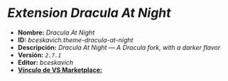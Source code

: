 <!-- Autor: Daniel Benjamin Perez Morales -->
<!-- GitHub: https://github.com/DanielBenjaminPerezMoralesDev13 -->
<!-- Gitlab: https://gitlab.com/DanielBenjaminPerezMoralesDev13 -->
<!-- Correo electrónico: danielperezdev@proton.me -->

# ***Extension Dracula At Night***

- **Nombre:** *Dracula At Night*
- **ID:** *bceskavich.theme-dracula-at-night*
- **Descripción:** *Dracula At Night — A Dracula fork, with a darker flavor*
- **Versión:** *`2.7.1`*
- **Editor:** *bceskavich*
- **[Vínculo de VS Marketplace:](https://marketplace.visualstudio.com/items?itemName=bceskavich.theme-dracula-at-night "https://marketplace.visualstudio.com/items?itemName=bceskavich.theme-dracula-at-night")**
